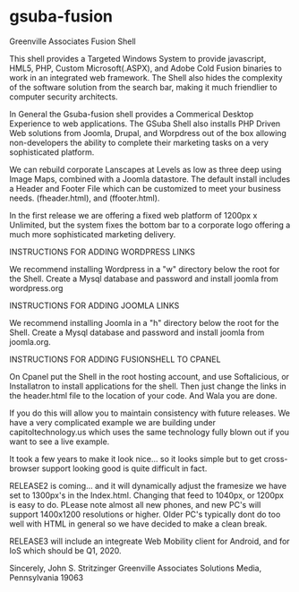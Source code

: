 # gsuba-fusion
Greenville Associates Fusion Shell

This shell provides a Targeted Windows System to provide javascript, HML5, PHP, Custom Microsoft(.ASPX), and Adobe Cold Fusion binaries to work in an integrated web framework. The Shell also hides the complexity of the software solution from the search bar, making it much friendlier to computer security architects.

In General the Gsuba-fusion shell provides a Commerical Desktop Experience to web applications. The GSuba Shell also installs PHP Driven Web solutions from Joomla, Drupal, and Worpdress out of the box allowing non-developers the ability to complete their marketing tasks on a very sophisticated platform.

We can rebuild corporate Lanscapes at Levels as low as three deep using Image Maps, combined with a Joomla datastore. The default install includes a Header and Footer File which can be customized to meet your business needs. (fheader.html), and (ffooter.html).

In the first release we are offering a fixed web platform of 1200px x Unlimited, but the system fixes the bottom bar to a corporate logo offering a much more sophisticated marketing delivery.

INSTRUCTIONS FOR ADDING WORDPRESS LINKS

We recommend installing Wordpress in a "w" directory below the root for the Shell. Create a Mysql database and password and install joomla from wordpress.org

INSTRUCTIONS FOR ADDING JOOMLA LINKS

We recommend installing Joomla in a "h" directory below the root for the Shell. Create a Mysql database and password and install joomla from joomla.org.

INSTRUCTIONS FOR ADDING FUSIONSHELL TO CPANEL

On Cpanel put the Shell in the root hosting account, and use Softalicious, or Installatron to install applications for the shell. Then just change the links in the header.html file to the location of your code. And Wala you are done.

If you do this will allow you to maintain consistency with future releases. We have a very complicated example we are building under capitoltechnology.us which uses the same technology fully blown out if you want to see a live example.

It took a few years to make it look nice... so it looks simple but to get cross-browser support looking good is quite difficult in fact.

RELEASE2 is coming... and it will dynamically adjust the framesize we have set to 1300px's in the Index.html. Changing that feed to 1040px, or 1200px is easy to do. PLease note almost all new phones, and new PC's will support 1400x1200 resolutions or higher. Older PC's typically dont do too well with HTML in general so we have decided to make a clean break.

RELEASE3 will include an integreate Web Mobility client for Android, and for IoS which should be Q1, 2020.

Sincerely,
John S. Stritzinger
Greenville Associates Solutions
Media, Pennsylvania 19063
